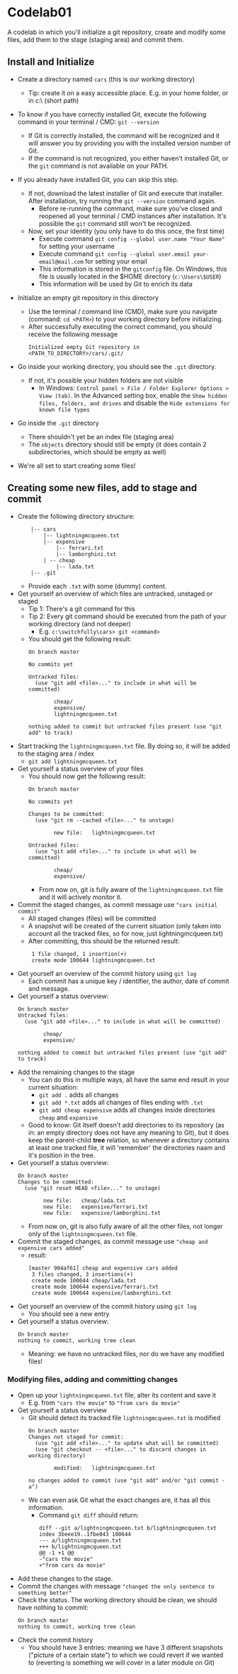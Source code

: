 # Codelab01

A codelab in which you'll initialize a git repository, 
create and modify some files, add them to the stage (staging area) and commit them.

## Install and Initialize

- Create a directory named `cars` (this is our working directory)
    - Tip: create it on a easy accessible place. E.g. in your home folder, or in c:\ (short path)
- To know if you have correctly installed Git, execute the following command in your terminal / CMD: `git --version`
    - If Git is correctly installed, the command will be recognized and it will answer you by providing you with the installed version number of Git.
    - If the command is not recognized, you either haven't installed Git, or the `git` command is not available on your PATH.
- If you already have installed Git, you can skip this step.
    - If not, download the latest installer of Git and execute that installer. 
    After installation, try running the `git --version` command again.
        - Before re-running the command, make sure you've closed and reopened all your terminal / CMD instances after installation. 
        It's possible the `git` command still won't be recognized.
    - Now, set your identity (you only have to do this once, the first time)
        - Execute command `git config --global user.name "Your Name"` for setting your username
        - Execute command `git config --global user.email your-email@mail.com` for setting your email
        - This information is stored in the `gitconfig` file. On Windows, this file is usually located in the $HOME directory (`c:\Users\$USER`)
        - This information will be used by Git to enrich its data
        
- Initialize an empty git repository in this directory
    - Use the terminal / command line (CMD), make sure you navigate (command: `cd <PATH>`) to your working directory before initializing.
    - After successfully executing the correct command, you should receive the following message
        ```
        Initialized empty Git repository in <PATH_TO_DIRECTORY>/cars/.git/
        ```
- Go inside your working directory, you should see the `.git` directory.
    - If not, it's possible your hidden folders are not visible
        - In Windows: `Control panel > File / Folder Explorer Options > View (tab)`. 
        In the Advanced setting box, enable the `Show hidden files, folders, and drives` 
        and disable the `Hide extensions for known file types`
- Go inside the `.git` directory
    - There shouldn't yet be an index file (staging area)
    - The `objects` directory should still be empty (it does contain 2 subdirectories, which should be empty as well)
- We're all set to start creating some files!

## Creating some new files, add to stage and commit

- Create the following directory structure:
    ```
        |-- cars
            |-- lightningmcqueen.txt
            |-- expensive
                |-- ferrari.txt
                |-- lamborghini.txt
            | -- cheap
                |-- lada.txt
        |-- .git  
    ```
    - Provide each `.txt` with some (dummy) content.
- Get yourself an overview of which files are untracked, unstaged or staged
    - Tip 1: There's a git command for this
    - Tip 2: Every git command should be executed from the path of your working directory (and not deeper)
        - E.g. `c:\switchfully\cars> git <command>`
    - You should get the following result:
        ```
        On branch master
        
        No commits yet
        
        Untracked files:
          (use "git add <file>..." to include in what will be committed)
        
                cheap/
                expensive/
                lightningmcqueen.txt
        
        nothing added to commit but untracked files present (use "git add" to track)
        ```
- Start tracking the `lightningmcqueen.txt` file. By doing so, it will be added to the staging area / index
    - `git add lightningmcqueen.txt` 
- Get yourself a status overview of your files
    - You should now get the following result:
        ```
        On branch master
        
        No commits yet
        
        Changes to be committed:
          (use "git rm --cached <file>..." to unstage)
        
                new file:   lightningmcqueen.txt
        
        Untracked files:
          (use "git add <file>..." to include in what will be committed)
        
                cheap/
                expensive/
        ```
        - From now on, git is fully aware of the `lightningmcqueen.txt` file and it will actively monitor it.
- Commit the staged changes, as commit message use `"cars initial commit"`
    - All staged changes (files) will be committed
    - A snapshot will be created of the current situation (only taken into account all the tracked files, so for now, just lightningmcqueen.txt)
    - After committing, this should be the returned result:
        ```
         1 file changed, 1 insertion(+)
         create mode 100644 lightningmcqueen.txt
        ```
- Get yourself an overview of the commit history using `git log`
    - Each commit has a unique key / identifier, the author, date of commit and message. 
- Get yourself a status overview:
    ```
    On branch master
    Untracked files:
      (use "git add <file>..." to include in what will be committed)
    
            cheap/
            expensive/
    
    nothing added to commit but untracked files present (use "git add" to track)
    ```     
- Add the remaining changes to the stage
    - You can do this in multiple ways, all have the same end result in your current situation:
        - `git add .` adds all changes
        - `git add *.txt` adds all changes of files ending with `.txt`
        - `git add cheap expensive` adds all changes inside directories `cheap` and `expansive`
    - Good to know: Git itself doesn't add directories to its repository (as in: an empty directory does not have any meaning to Git), but it does keep the parent-child **tree** relation, so whenever a directory contains at least one tracked file, it will 'remember' the directories naam and it's position in the tree.
- Get yourself a status overview:
    ```
    On branch master
    Changes to be committed:
      (use "git reset HEAD <file>..." to unstage)
    
            new file:   cheap/lada.txt
            new file:   expensive/ferrari.txt
            new file:   expensive/lamborghini.txt
    ``` 
    - From now on, git is also fully aware of all the other files, not longer only of the `lightningmcqueen.txt` file.
- Commit the staged changes, as commit message use `"cheap and expensive cars added"`
    - result:
        ```
        [master 904af61] cheap and expensive cars added
         3 files changed, 3 insertions(+)
         create mode 100644 cheap/lada.txt
         create mode 100644 expensive/ferrari.txt
         create mode 100644 expensive/lamborghini.txt
        ```
- Get yourself an overview of the commit history using `git log`
    - You should see a new entry
- Get yourself a status overview:
    ```
    On branch master
    nothing to commit, working tree clean
    ```
    - Meaning: we have no untracked files, nor do we have any modified files!
    
### Modifying files, adding and committing changes

- Open up your `lightningmcqueen.txt` file, alter its content and save it
    - E.g. from `"cars the movie"` to `"from cars da movie"`
- Get yourself a status overview
    - Git should detect its tracked file `lightningmcqueen.txt` is modified
        ```
        On branch master
        Changes not staged for commit:
          (use "git add <file>..." to update what will be committed)
          (use "git checkout -- <file>..." to discard changes in working directory)
        
                modified:   lightningmcqueen.txt
        
        no changes added to commit (use "git add" and/or "git commit -a")
        ```
    - We can even ask Git what the exact changes are, it has all this information.
        - Command `git diff` should return:
            ```
            diff --git a/lightningmcqueen.txt b/lightningmcqueen.txt
            index 3beee19..1fbe043 100644
            --- a/lightningmcqueen.txt
            +++ b/lightningmcqueen.txt
            @@ -1 +1 @@
            -"cars the movie"
            +"from cars da movie"
            ```
- Add these changes to the stage.
- Commit the changes with message `"changed the only sentence to something better"`
- Check the status. The working directory should be clean, we should have nothing to commit:
    ```
    On branch master
    nothing to commit, working tree clean
    ```
- Check the commit history
    - You should have 3 entries: meaning we have 3 different snapshots ("picture of a certain state") to which we could revert if we wanted to 
    (reverting is something we will cover in a later module on Git)
